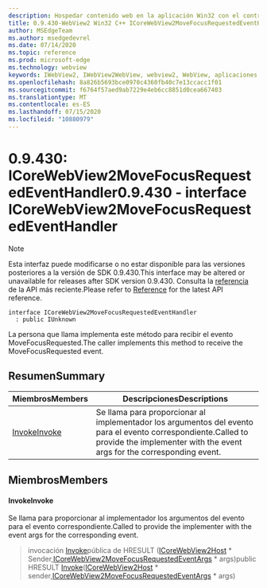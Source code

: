 ```yaml
---
description: Hospedar contenido web en la aplicación Win32 con el control Microsoft Edge WebView2
title: 0.9.430-WebView2 Win32 C++ ICoreWebView2MoveFocusRequestedEventHandler
author: MSEdgeTeam
ms.author: msedgedevrel
ms.date: 07/14/2020
ms.topic: reference
ms.prod: microsoft-edge
ms.technology: webview
keywords: IWebView2, IWebView2WebView, webview2, WebView, aplicaciones Win32, Win32, Edge, ICoreWebView2, ICoreWebView2Host, control de explorador, HTML Edge
ms.openlocfilehash: 8a826b5693bce0970c4360fb40c7e13ccacc1f01
ms.sourcegitcommit: f6764f57aed9ab7229e4eb6cc8851d0cea667403
ms.translationtype: MT
ms.contentlocale: es-ES
ms.lasthandoff: 07/15/2020
ms.locfileid: "10880979"
---
```

# <span data-ttu-id="a1357-104">0.9.430: ICoreWebView2MoveFocusRequestedEventHandler</span><span class="sxs-lookup"><span data-stu-id="a1357-104">0.9.430 - interface ICoreWebView2MoveFocusRequestedEventHandler</span></span> 

> [!NOTE]
> <span data-ttu-id="a1357-105">Esta interfaz puede modificarse o no estar disponible para las versiones posteriores a la versión de SDK 0.9.430.</span><span class="sxs-lookup"><span data-stu-id="a1357-105">This interface may be altered or unavailable for releases after SDK version 0.9.430.</span></span> <span data-ttu-id="a1357-106">Consulta la [referencia](../../../webview2-api-reference.md) de la API más reciente.</span><span class="sxs-lookup"><span data-stu-id="a1357-106">Please refer to [Reference](../../../webview2-api-reference.md) for the latest API reference.</span></span>

```
interface ICoreWebView2MoveFocusRequestedEventHandler
  : public IUnknown
```

<span data-ttu-id="a1357-107">La persona que llama implementa este método para recibir el evento MoveFocusRequested.</span><span class="sxs-lookup"><span data-stu-id="a1357-107">The caller implements this method to receive the MoveFocusRequested event.</span></span>

## <span data-ttu-id="a1357-108">Resumen</span><span class="sxs-lookup"><span data-stu-id="a1357-108">Summary</span></span>

 <span data-ttu-id="a1357-109">Miembros</span><span class="sxs-lookup"><span data-stu-id="a1357-109">Members</span></span>                        | <span data-ttu-id="a1357-110">Descripciones</span><span class="sxs-lookup"><span data-stu-id="a1357-110">Descriptions</span></span>
--------------------------------|---------------------------------------------
[<span data-ttu-id="a1357-111">Invoke</span><span class="sxs-lookup"><span data-stu-id="a1357-111">Invoke</span></span>](#invoke) | <span data-ttu-id="a1357-112">Se llama para proporcionar al implementador los argumentos del evento para el evento correspondiente.</span><span class="sxs-lookup"><span data-stu-id="a1357-112">Called to provide the implementer with the event args for the corresponding event.</span></span>

## <span data-ttu-id="a1357-113">Miembros</span><span class="sxs-lookup"><span data-stu-id="a1357-113">Members</span></span>

#### <span data-ttu-id="a1357-114">Invoke</span><span class="sxs-lookup"><span data-stu-id="a1357-114">Invoke</span></span> 

<span data-ttu-id="a1357-115">Se llama para proporcionar al implementador los argumentos del evento para el evento correspondiente.</span><span class="sxs-lookup"><span data-stu-id="a1357-115">Called to provide the implementer with the event args for the corresponding event.</span></span>

> <span data-ttu-id="a1357-116">invocación [Invoke](#invoke)pública de HRESULT ([ICoreWebView2Host](ICoreWebView2Host.md) \* Sender,[ICoreWebView2MoveFocusRequestedEventArgs](ICoreWebView2MoveFocusRequestedEventArgs.md) \* args)</span><span class="sxs-lookup"><span data-stu-id="a1357-116">public HRESULT [Invoke](#invoke)([ICoreWebView2Host](ICoreWebView2Host.md) \* sender,[ICoreWebView2MoveFocusRequestedEventArgs](ICoreWebView2MoveFocusRequestedEventArgs.md) \* args)</span></span>


